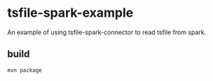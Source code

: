 # tsfile-spark-example

An example of using tsfile-spark-connector to read tsfile from spark.


## build

```$xslt
mvn package
```
